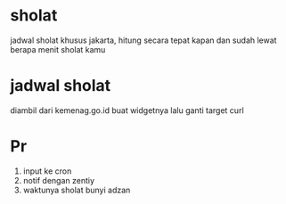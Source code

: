# sholat
jadwal sholat khusus jakarta, hitung secara tepat kapan dan sudah lewat berapa menit sholat kamu

# jadwal sholat 
diambil dari kemenag.go.id buat widgetnya lalu ganti target curl

# Pr
1. input ke cron
2. notif dengan zentiy
3. waktunya sholat bunyi adzan
